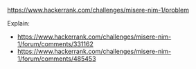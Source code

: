 https://www.hackerrank.com/challenges/misere-nim-1/problem

Explain:
- https://www.hackerrank.com/challenges/misere-nim-1/forum/comments/331162
- https://www.hackerrank.com/challenges/misere-nim-1/forum/comments/485453
